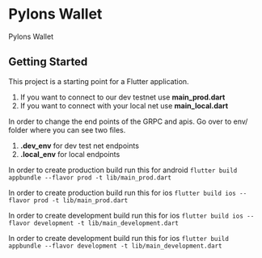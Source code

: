 # Pylons Wallet

Pylons Wallet

## Getting Started

This project is a starting point for a Flutter application.




1) If you want to connect to our dev testnet use **main_prod.dart**
2) If you want to connect with your local net use **main_local.dart**



In order to change the end points of the GRPC and apis. Go over to env/ folder where you can see two files.
1) **.dev_env** for dev test net endpoints
2) **.local_env** for local endpoints


In order to create production build run this for android 
    `flutter build appbundle --flavor prod -t lib/main_prod.dart`

In order to create production build run this for ios
    `flutter build ios --flavor prod -t lib/main_prod.dart`


In order to create development build run this for ios
    `flutter build ios --flavor development -t lib/main_development.dart`

In order to create development build run this for ios
    `flutter build appbundle --flavor development -t lib/main_development.dart`
